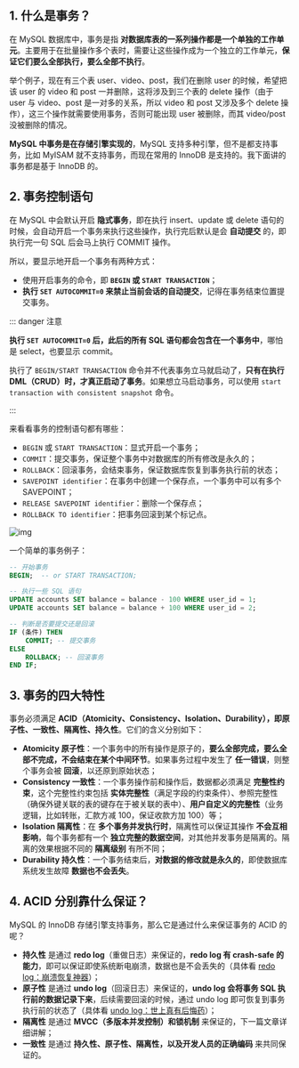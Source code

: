 ## 1. 什么是事务？

在 MySQL 数据库中，事务是指 **对数据库表的一系列操作都是一个单独的工作单元**。主要用于在批量操作多个表时，需要让这些操作成为一个独立的工作单元，**保证它们要么全部执行，要么全部不执行**。

举个例子，现在有三个表 user、video、post，我们在删除 user 的时候，希望把该 user 的 video 和 post 一并删除，这将涉及到三个表的 delete 操作（由于 user 与 video、post 是一对多的关系，所以 video 和 post 又涉及多个 delete 操作），这三个操作就需要使用事务，否则可能出现 user 被删除，而其 video/post 没被删除的情况。

**MySQL 中事务是在存储引擎实现的**，MySQL 支持多种引擎，但不是都支持事务，比如 MyISAM 就不支持事务，而现在常用的 InnoDB 是支持的。我下面讲的事务都是基于 InnoDB 的。

## 2. 事务控制语句

在 MySQL 中会默认开启 **隐式事务**，即在执行 insert、update 或 delete 语句的时候，会自动开启一个事务来执行这些操作，执行完后默认是会 **自动提交** 的，即执行完一句 SQL 后会马上执行 COMMIT 操作。

所以，要显示地开启一个事务有两种方式：

- 使用开启事务的命令，即 **`BEGIN` 或 `START TRANSACTION`**；
- **执行 `SET AUTOCOMMIT=0` 来禁止当前会话的自动提交**，记得在事务结束位置提交事务。

::: danger 注意

**执行 `SET AUTOCOMMIT=0` 后，此后的所有 SQL 语句都会包含在一个事务中**，哪怕是 select，也要显示 commit。

执行了 `BEGIN/START TRANSACTION` 命令并不代表事务立马就启动了，**只有在执行 DML（CRUD）时，才真正启动了事务**。如果想立马启动事务，可以使用 `start transaction with consistent snapshot` 命令。

:::

来看看事务的控制语句都有哪些：

- `BEGIN` 或 `START TRANSACTION`：显式开启一个事务；
- `COMMIT`：提交事务，保证整个事务中对数据库的所有修改是永久的；
- `ROLLBACK`：回滚事务，会结束事务，保证数据库恢复到事务执行前的状态；
- `SAVEPOINT identifier`：在事务中创建一个保存点，一个事务中可以有多个 SAVEPOINT；
- `RELEASE SAVEPOINT identifier`：删除一个保存点；
- `ROLLBACK TO identifier`：把事务回滚到某个标记点。

![img](https://run-notes.oss-cn-beijing.aliyuncs.com/notes/https%2Fwww.runoob.com%2Fwp-content%2Fuploads%2F2014%2F03-2023_12_06-1701842077.webp)

一个简单的事务例子：

```sql
-- 开始事务
BEGIN;	-- or START TRANSACTION;

-- 执行一些 SQL 语句
UPDATE accounts SET balance = balance - 100 WHERE user_id = 1;
UPDATE accounts SET balance = balance + 100 WHERE user_id = 2;

-- 判断是否要提交还是回滚
IF (条件) THEN
    COMMIT; -- 提交事务
ELSE
    ROLLBACK; -- 回滚事务
END IF;
```

## 3. 事务的四大特性

事务必须满足 **ACID（Atomicity、Consistency、Isolation、Durability），即原子性、一致性、隔离性、持久性**。它们的含义分别如下：

- **Atomicity 原子性**：一个事务中的所有操作是原子的，**要么全部完成，要么全部不完成，不会结束在某个中间环节**。如果事务过程中发生了 **任一错误**，则整个事务会被 **回滚**，以还原到原始状态；
- **Consistency 一致性**：一个事务操作前和操作后，数据都必须满足 **完整性约束**，这个完整性约束包括 **实体完整性**（满足字段的约束条件）、参照完整性（确保外键关联的表的键存在于被关联的表中）、**用户自定义的完整性**（业务逻辑，比如转账，汇款方减 100，保证收款方加 100）等；
- **Isolation 隔离性**：在 **多个事务并发执行时**，隔离性可以保证其操作 **不会互相影响**，每个事务都有一个 **独立完整的数据空间**，对其他并发事务是隔离的。隔离的效果根据不同的 **隔离级别** 有所不同；
- **Durability 持久性**：一个事务结束后，**对数据的修改就是永久的**，即使数据库系统发生故障 **数据也不会丢失**。

## 4. ACID 分别靠什么保证？

MySQL 的 InnoDB 存储引擎支持事务，那么它是通过什么来保证事务的 ACID 的呢？

- **持久性** 是通过 **redo log**（重做日志）来保证的，**redo log 有 crash-safe 的能力**，即可以保证即使系统断电崩溃，数据也是不会丢失的（具体看 [redo log：崩溃恢复神器](https://code.0x3f4.run/backend/database/mysql/log/redo%20log%EF%BC%9A%E5%B4%A9%E6%BA%83%E6%81%A2%E5%A4%8D%E7%A5%9E%E5%99%A8.html#_6-checkpoint)）；
- **原子性** 是通过 **undo log**（回滚日志）来保证的，**undo log 会将事务 SQL 执行前的数据记录下来**，后续需要回滚的时候，通过 undo log 即可恢复到事务执行前的状态了（具体看 [undo log：世上真有后悔药](https://code.0x3f4.run/backend/database/mysql/log/undo%20log%EF%BC%9A%E4%B8%96%E4%B8%8A%E7%9C%9F%E6%9C%89%E5%90%8E%E6%82%94%E8%8D%AF.html)）；
- **隔离性** 是通过 **MVCC（多版本并发控制）和锁机制** 来保证的，下一篇文章详细讲解；
- **一致性** 是通过 **持久性、原子性、隔离性，以及开发人员的正确编码** 来共同保证的。



